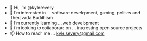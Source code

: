 - 👋 Hi, I’m @kylesevery
- 👀 I’m interested in ... software development, gaming, politics and Theravada Buddhism
- 🌱 I’m currently learning ... web development
- 💞️ I’m looking to collaborate on ... interesting open source projects
- 📫 How to reach me ... kyle.severy@gmail.com

<!---
kylesevery/kylesevery is a ✨ special ✨ repository because its `README.md` (this file) appears on your GitHub profile.
You can click the Preview link to take a look at your changes.
--->
